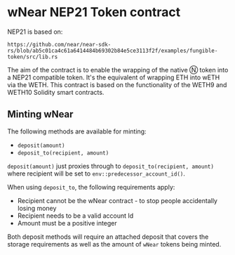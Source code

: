 # wNear NEP21 Token contract

NEP21 is based on:
 
    https://github.com/near/near-sdk-rs/blob/ab5c01ca4c61a6414484b69302b84e5ce3113f2f/examples/fungible-token/src/lib.rs

The aim of the contract is to enable the wrapping of the native Ⓝ token into a NEP21 compatible token.
It's the equivalent of wrapping ETH into wETH via the WETH. This contract is based on the functionality 
of the WETH9 and WETH10 Solidity smart contracts.

## Minting wNear

The following methods are available for minting:
* `deposit(amount)`
* `deposit_to(recipient, amount)`

`deposit(amount)` just proxies through to `deposit_to(recipient, amount)` where recipient will be set to `env::predecessor_account_id()`.

When using `deposit_to`, the following requirements apply:
* Recipient cannot be the wNear contract - to stop people accidentally losing money
* Recipient needs to be a valid account Id
* Amount must be a positive integer

Both deposit methods will require an attached deposit that covers the storage requirements as well as the amount of `wNear` tokens being minted.

